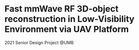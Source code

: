 # Fast mmWave RF 3D-object reconstruction in Low-Visibility Environment via UAV Platform
2021 Senior Design Project @UMB
